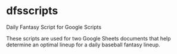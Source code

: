 # dfsscripts
Daily Fantasy Script for Google Scripts

These scripts are used for two Google Sheets documents that help determine an optimal lineup for a daily baseball fantasy lineup.

